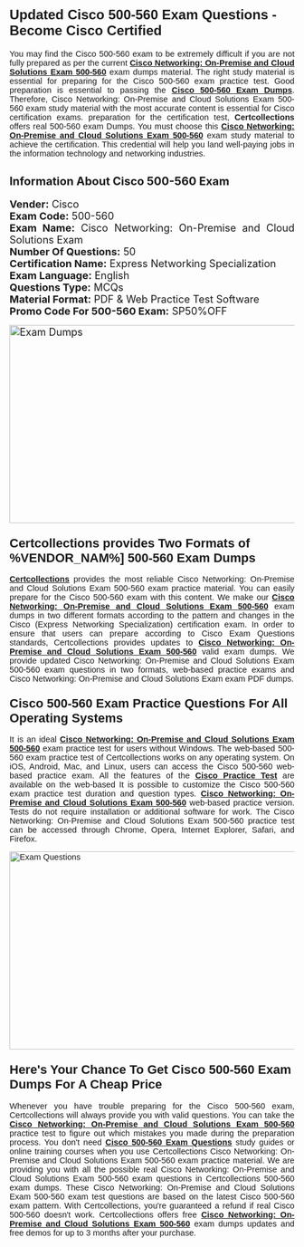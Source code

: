 <h1><span style="font-size:24px"><span style="font-family:Calibri,sans-serif"><strong>Updated Cisco 500-560 Exam Questions - Become Cisco Certified</strong></span></span></h1> <p style="text-align:justify"><span style="font-size:11pt"><span style="font-family:Calibri,sans-serif">You may find the Cisco 500-560 exam to be extremely difficult if you are not fully prepared as per the current <u><strong>Cisco Networking: On-Premise and Cloud Solutions Exam 500-560</strong></u> exam dumps material. The right study material is essential for preparing for the Cisco 500-560 exam practice test. Good preparation is essential to passing the <a href="https://www.certcollections.com/500-560-exam-questions"><u><strong>Cisco 500-560 Exam Dumps</strong></u></a>. Therefore, Cisco Networking: On-Premise and Cloud Solutions Exam 500-560 exam study material with the most accurate content is essential for Cisco certification exams. preparation for the certification test, <strong>Certcollections</strong> offers real 500-560 exam Dumps. You must choose this <u><strong>Cisco Networking: On-Premise and Cloud Solutions Exam 500-560</strong></u> exam study material to achieve the certification. This credential will help you land well-paying jobs in the information technology and networking industries.</span></span></p> <h2 style="text-align:justify"><strong><span style="font-size:20px">Information About Cisco 500-560 Exam</span></strong></h2> <p style="text-align:justify"><span style="font-size:18px"><strong>Vender:</strong> Cisco<br /> <strong>Exam Code:</strong> 500-560<br /> <strong>Exam Name:</strong> Cisco Networking: On-Premise and Cloud Solutions Exam<br /> <strong>Number Of Questions:</strong> 50<br /> <strong>Certification Name:</strong> Express Networking Specialization<br /> <strong>Exam Language:</strong> English<br /> <strong>Questions Type:</strong> MCQs<br /> <strong>Material Format:</strong> PDF & Web Practice Test Software<br /> <strong>Promo Code For 500-560 Exam:</strong> SP50%OFF</span></p> <p style="text-align:justify"><span style="font-size:18px"><a href="https://www.certcollections.com/500-560-exam-questions" rel="no-follow"><img alt="Exam Dumps" src="https://www.certcollections.com/uploads/content/certcollections.jpg" style="height:350px; width:750px" /></a></span></p> <h3><span style="font-size:22px"><span style="font-family:Calibri,sans-serif"><strong>Certcollections provides Two Formats of %VENDOR_NAM%] 500-560 Exam Dumps</strong></span></span></h3> <p style="text-align:justify"><span style="font-size:11pt"><span style="font-family:Calibri,sans-serif"><a href="https://www.certcollections.com/"><u><strong>Certcollections</strong></u></a> provides the most reliable Cisco Networking: On-Premise and Cloud Solutions Exam 500-560 exam practice material. You can easily prepare for the Cisco 500-560 exam with this content. We make our <u><strong>Cisco Networking: On-Premise and Cloud Solutions Exam 500-560</strong></u> exam dumps in two different formats according to the pattern and changes in the Cisco (Express Networking Specialization) certification exam. In order to ensure that users can prepare according to Cisco Exam Questions standards, Certcollections provides updates to <u><strong>Cisco Networking: On-Premise and Cloud Solutions Exam 500-560</strong></u> valid exam dumps. We provide updated Cisco Networking: On-Premise and Cloud Solutions Exam 500-560 exam questions in two formats, web-based practice exams and Cisco Networking: On-Premise and Cloud Solutions Exam exam PDF dumps.</span></span></p> <h3><span style="font-size:22px"><span style="font-family:Calibri,sans-serif"><strong>Cisco 500-560 Exam Practice Questions For All Operating Systems</strong></span></span></h3> <p style="text-align:justify"><span style="font-size:11pt"><span style="font-family:Calibri,sans-serif">It is an ideal <u><strong>Cisco Networking: On-Premise and Cloud Solutions Exam 500-560</strong></u> exam practice test for users without Windows. The web-based 500-560 exam practice test of Certcollections works on any operating system. On iOS, Android, Mac, and Linux, users can access the Cisco 500-560 web-based practice exam. All the features of the <a href="https://www.certcollections.com/cisco-exam-dumps"><u><strong>Cisco Practice Test</strong></u></a> are available on the web-based It is possible to customize the Cisco 500-560 exam practice test duration and question types. <u><strong>Cisco Networking: On-Premise and Cloud Solutions Exam 500-560</strong></u> web-based practice version. Tests do not require installation or additional software for work. The Cisco Networking: On-Premise and Cloud Solutions Exam 500-560 practice test can be accessed through Chrome, Opera, Internet Explorer, Safari, and Firefox.</span></span></p> <p style="text-align:justify"><span style="font-size:11pt"><span style="font-family:Calibri,sans-serif"><a href="https://www.certcollections.com/500-560-exam-questions" rel="no-follow"><img alt="Exam Questions" src="https://www.certcollections.com/uploads/content/55597321.jpg" style="height:350px; width:750px" /></a></span></span></p> <h3><span style="font-size:22px"><span style="font-family:Calibri,sans-serif"><strong>Here's Your Chance To Get Cisco 500-560 Exam Dumps For A Cheap Price</strong></span></span></h3> <p style="text-align:justify"><span style="font-size:11pt"><span style="font-family:Calibri,sans-serif">Whenever you have trouble preparing for the Cisco 500-560 exam, Certcollections will always provide you with valid questions. You can take the <u><strong>Cisco Networking: On-Premise and Cloud Solutions Exam 500-560</strong></u> practice test to figure out which mistakes you made during the preparation process. You don't need <a href="https://www.certcollections.com/500-560-exam-questions"><u><strong>Cisco 500-560 Exam Questions</strong></u></a> study guides or online training courses when you use Certcollections Cisco Networking: On-Premise and Cloud Solutions Exam 500-560 exam practice material. We are providing you with all the possible real Cisco Networking: On-Premise and Cloud Solutions Exam 500-560 exam questions in Certcollections 500-560 exam dumps. These Cisco Networking: On-Premise and Cloud Solutions Exam 500-560 exam test questions are based on the latest Cisco 500-560 exam pattern. With Certcollections, you're guaranteed a refund if real Cisco 500-560 doesn't work. Certcollections offers free <u><strong>Cisco Networking: On-Premise and Cloud Solutions Exam 500-560</strong></u> exam dumps updates and free demos for up to 3 months after your purchase.</span></span></p>
